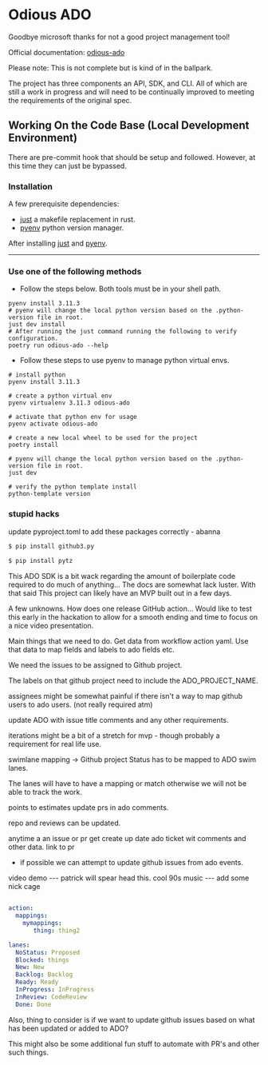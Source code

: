 # Odious ADO

Goodbye microsoft thanks for not a good project management tool!

Official documentation: [odious-ado]()

Please note: This is not complete but is kind of in the ballpark.

<!-- start elevator-pitch -->

The project has three components an API, SDK, and CLI. All of which are still a work in progress and
will need to be continually improved to meeting the requirements of the original spec.

<!-- end elevator-pitch -->

<!-- start quickstart -->

## Working On the Code Base (Local Development Environment)

There are pre-commit hook that should be setup and followed. However, at this time they can just be bypassed.

### Installation

A few prerequisite dependencies:
* [just](https://github.com/casey/just) a makefile replacement in rust.
* [pyenv](https://github.com/pyenv/pyenv#installation) python version manager.

After installing [just](https://github.com/casey/just) and [pyenv](https://github.com/pyenv/pyenv#installation).

---
### Use one of the following methods

* Follow the steps below. Both tools must be in your shell path.

```shell
pyenv install 3.11.3
# pyenv will change the local python version based on the .python-version file in root.
just dev install
# After running the just command running the following to verify configuration.
poetry run odious-ado --help
```

* Follow these steps to use pyenv to manage python virtual envs.

```shell
# install python
pyenv install 3.11.3

# create a python virtual env
pyenv virtualenv 3.11.3 odious-ado

# activate that python env for usage
pyenv activate odious-ado

# create a new local wheel to be used for the project 
poetry install

# pyenv will change the local python version based on the .python-version file in root.
just dev

# verify the python template install
python-template version
``` 
### stupid hacks

update pyproject.toml to add these packages correctly - abanna
```bash 
$ pip install github3.py 
 
$ pip install pytz
```

This ADO SDK is a bit wack regarding the amount of boilerplate code required to do much of anything...
The docs are somewhat lack luster. With that said This project can likely have an MVP built out in a
few days. 

A few unknowns.  How does one release GitHub action... Would like to test this early in the hackation to 
allow for a smooth ending and time to focus on a nice video presentation.

Main things that we need to do.  Get data from workflow action yaml. Use that data to map fields and labels to 
ado fields etc. 

We need the issues to be assigned to Github project.

The labels on that github project need to include the ADO_PROJECT_NAME.

assignees might be somewhat painful if there isn't a way to map github users to ado users. (not really required atm)

update ADO with issue title comments and any other requirements.

iterations might be a bit of a stretch for mvp - though probably a requirement for real life use.

swimlane mapping -> Github project Status has to be mapped to ADO swim lanes.

The lanes will have to have a mapping or match otherwise we will not be able to track the work.

points to estimates update prs in ado comments.

repo and reviews can be updated. 




anytime a an issue or pr get create up date ado ticket wit comments and other data. link to pr 

 - if possible we can attempt to update github issues from ado events.

video demo --- patrick will spear head this. cool 90s music --- add some nick cage 


```yaml

action:
  mappings:
    mymappings:
       thing: thing2

```



```yaml
lanes:
  NoStatus: Proposed
  Blocked: things
  New: New
  Backlog: Backlog
  Ready: Ready
  InProgress: InProgress
  InReview: CodeReview
  Done: Done
```

Also, thing to consider is if we want to update github issues based on what has been updated or added to ADO?

This might also be some additional fun stuff to automate with PR's and other such things.


